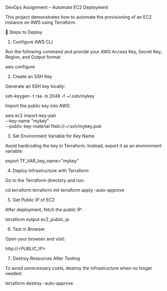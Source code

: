 DevOps Assignment – Automate EC2 Deployment

This project demonstrates how to automate the provisioning of an EC2 instance on AWS using Terraform.

🚀 Steps to Deploy
1. Configure AWS CLI

Run the following command and provide your AWS Access Key, Secret Key, Region, and Output format:

aws configure

2. Create an SSH Key

Generate an SSH key locally:

ssh-keygen -t rsa -b 2048 -f ~/.ssh/mykey


Import the public key into AWS:

aws ec2 import-key-pair \
  --key-name "mykey" \
  --public-key-material fileb://~/.ssh/mykey.pub

3. Set Environment Variable for Key Name

Avoid hardcoding the key in Terraform. Instead, export it as an environment variable:

export TF_VAR_key_name="mykey"

4. Deploy Infrastructure with Terraform

Go to the Terraform directory and run:

cd terraform
terraform init
terraform apply -auto-approve

5. Get Public IP of EC2

After deployment, fetch the public IP:

terraform output ec2_public_ip

6. Test in Browser

Open your browser and visit:

http://<PUBLIC_IP>

7. Destroy Resources After Testing

To avoid unnecessary costs, destroy the infrastructure when no longer needed:

terraform destroy -auto-approve